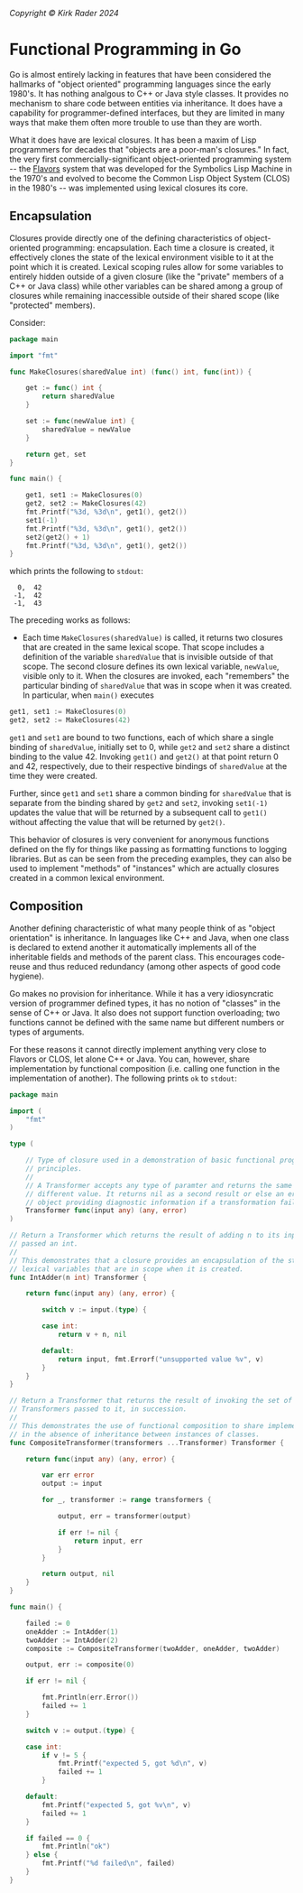 _Copyright &copy; Kirk Rader 2024_

# Functional Programming in Go

Go is almost entirely lacking in features that have been considered the
hallmarks of "object oriented" programming languages since the early 1980's. It
has nothing analgous to C++ or Java style classes. It provides no mechanism to
share code between entities via inheritance. It does have a capability for
programmer-defined interfaces, but they are limited in many ways that make them
often more trouble to use than they are worth.

What it does have are lexical closures. It has been a maxim of Lisp programmers
for decades that "objects are a poor-man's closures." In fact, the very first
commercially-significant object-oriented programming system -- the
[Flavors](https://en.wikipedia.org/wiki/Flavors_(programming_language)) system
that was developed for the Symbolics Lisp Machine in the 1970's and evolved to
become the Common Lisp Object System (CLOS) in the 1980's -- was implemented
using lexical closures its core.

## Encapsulation

Closures provide directly one of the defining characteristics of object-oriented
programming: encapsulation. Each time a closure is created, it effectively
clones the state of the lexical environment visible to it at the point which it
is created. Lexical scoping rules allow for some variables to entirely hidden
outside of a given closure (like the "private" members of a C++ or Java class)
while other variables can be shared among a group of closures while remaining
inaccessible outside of their shared scope (like "protected" members).

Consider:

```go
package main

import "fmt"

func MakeClosures(sharedValue int) (func() int, func(int)) {

	get := func() int {
		return sharedValue
	}

	set := func(newValue int) {
		sharedValue = newValue
	}

	return get, set
}

func main() {

	get1, set1 := MakeClosures(0)
	get2, set2 := MakeClosures(42)
	fmt.Printf("%3d, %3d\n", get1(), get2())
	set1(-1)
	fmt.Printf("%3d, %3d\n", get1(), get2())
	set2(get2() + 1)
	fmt.Printf("%3d, %3d\n", get1(), get2())
}
```

which prints the following to `stdout`:

```
  0,  42
 -1,  42
 -1,  43
```

The preceding works as follows:

- Each time `MakeClosures(sharedValue)` is called, it returns two closures that
  are created in the same lexical scope. That scope includes a definition of the
  variable `sharedValue` that is invisible outside of that scope. The second
  closure defines its own lexical variable, `newValue`, visible only to it. When
  the closures are invoked, each "remembers" the particular binding of
  `sharedValue` that was in scope when it was created. In particular, when
  `main()` executes

```go
get1, set1 := MakeClosures(0)
get2, set2 := MakeClosures(42)
```

`get1` and `set1` are bound to two functions, each of which share a single
binding of `sharedValue`, initially set to 0, while `get2` and `set2` share a
distinct binding to the value 42. Invoking `get1()` and `get2()` at that point
return 0 and 42, respectively, due to their respective bindings of `sharedValue`
at the time they were created.

Further, since `get1` and `set1` share a common binding for `sharedValue` that
is separate from the binding shared by `get2` and `set2`, invoking `set1(-1)`
updates the value that will be returned by a subsequent call to `get1()` without
affecting the value that will be returned by `get2()`.

This behavior of closures is very convenient for anonymous functions defined on
the fly for things like passing as formatting functions to logging libraries.
But as can be seen from the preceding examples, they can also be used to
implement "methods" of "instances" which are actually closures created in a
common lexical environment.

## Composition

Another defining characteristic of what many people think of as "object
orientation" is inheritance. In languages like C++ and Java, when one class is
declared to extend another it automatically implements all of the inheritable
fields and methods of the parent class. This encourages code-reuse and thus
reduced redundancy (among other aspects of good code hygiene).

Go makes no provision for inheritance. While it has a very idiosyncratic version
of programmer defined types, it has no notion of "classes" in the sense of C++
or Java. It also does not support function overloading; two functions cannot be
defined with the same name but different numbers or types of arguments.

For these reasons it cannot directly implement anything very close to Flavors or
CLOS, let alone C++ or Java. You can, however, share implementation by
functional composition (i.e. calling one function in the implementation of
another). The following prints `ok` to `stdout`:

```go
package main

import (
	"fmt"
)

type (

	// Type of closure used in a demonstration of basic functional programming
	// principles.
	//
	// A Transformer accepts any type of paramter and returns the same or a
	// different value. It returns nil as a second result or else an error
	// object providing diagnostic information if a transformation fails.
	Transformer func(input any) (any, error)
)

// Return a Transformer which returns the result of adding n to its input, when
// passed an int.
//
// This demonstrates that a closure provides an encapsulation of the state of
// lexical variables that are in scope when it is created.
func IntAdder(n int) Transformer {

	return func(input any) (any, error) {

		switch v := input.(type) {

		case int:
			return v + n, nil

		default:
			return input, fmt.Errorf("unsupported value %v", v)
		}
	}
}

// Return a Transformer that returns the result of invoking the set of
// Transformers passed to it, in succession.
//
// This demonstrates the use of functional composition to share implementations
// in the absence of inheritance between instances of classes.
func CompositeTransformer(transformers ...Transformer) Transformer {

	return func(input any) (any, error) {

		var err error
		output := input

		for _, transformer := range transformers {

			output, err = transformer(output)

			if err != nil {
				return input, err
			}
		}

		return output, nil
	}
}

func main() {

	failed := 0
	oneAdder := IntAdder(1)
	twoAdder := IntAdder(2)
	composite := CompositeTransformer(twoAdder, oneAdder, twoAdder)

	output, err := composite(0)

	if err != nil {

		fmt.Println(err.Error())
		failed += 1
	}

	switch v := output.(type) {

	case int:
		if v != 5 {
			fmt.Printf("expected 5, got %d\n", v)
			failed += 1
		}

	default:
		fmt.Printf("expected 5, got %v\n", v)
		failed += 1
	}

	if failed == 0 {
		fmt.Println("ok")
	} else {
		fmt.Printf("%d failed\n", failed)
	}
}
```
